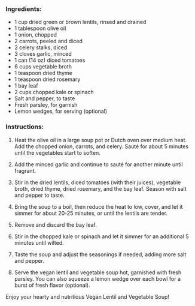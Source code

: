 ### Ingredients:
- 1 cup dried green or brown lentils, rinsed and drained
- 1 tablespoon olive oil
- 1 onion, chopped
- 2 carrots, peeled and diced
- 2 celery stalks, diced
- 3 cloves garlic, minced
- 1 can (14 oz) diced tomatoes
- 6 cups vegetable broth
- 1 teaspoon dried thyme
- 1 teaspoon dried rosemary
- 1 bay leaf
- 2 cups chopped kale or spinach
- Salt and pepper, to taste
- Fresh parsley, for garnish
- Lemon wedges, for serving (optional)

### Instructions:
1. Heat the olive oil in a large soup pot or Dutch oven over medium heat. Add the chopped onion, carrots, and celery. Sauté for about 5 minutes until the vegetables start to soften.

2. Add the minced garlic and continue to sauté for another minute until fragrant.

3. Stir in the dried lentils, diced tomatoes (with their juices), vegetable broth, dried thyme, dried rosemary, and the bay leaf. Season with salt and pepper to taste.

4. Bring the soup to a boil, then reduce the heat to low, cover, and let it simmer for about 20-25 minutes, or until the lentils are tender.

5. Remove and discard the bay leaf.

6. Stir in the chopped kale or spinach and let it simmer for an additional 5 minutes until wilted.

7. Taste the soup and adjust the seasonings if needed, adding more salt and pepper.

8. Serve the vegan lentil and vegetable soup hot, garnished with fresh parsley. You can also squeeze a lemon wedge over each bowl for a burst of fresh flavor (optional).

Enjoy your hearty and nutritious Vegan Lentil and Vegetable Soup!
<br><br><br>